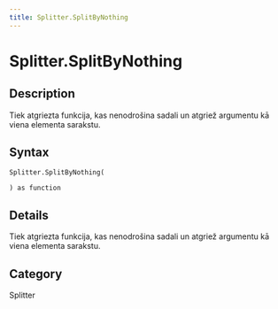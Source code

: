 ```yaml
---
title: Splitter.SplitByNothing
---
```


# Splitter.SplitByNothing


## Description

Tiek atgriezta funkcija, kas nenodrošina sadali un atgriež argumentu kā viena elementa sarakstu.


## Syntax

```powerquery
Splitter.SplitByNothing(

) as function
```


## Details

Tiek atgriezta funkcija, kas nenodrošina sadali un atgriež argumentu kā viena elementa sarakstu.



## Category
Splitter
